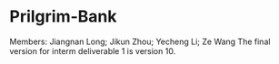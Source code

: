 # Prilgrim-Bank
Members: Jiangnan Long; Jikun Zhou; Yecheng Li; Ze Wang
The final version for interm deliverable 1 is version 10.
